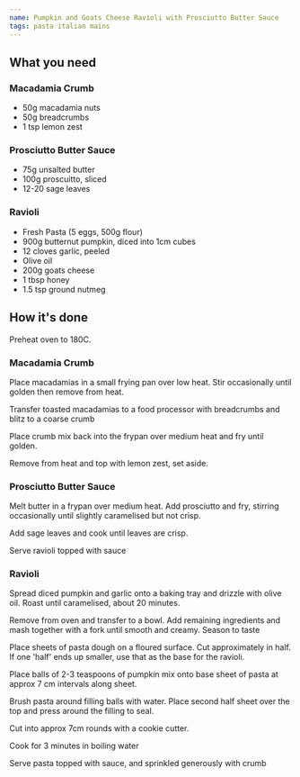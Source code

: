 ```yaml
---
name: Pumpkin and Goats Cheese Ravioli with Prosciutto Butter Sauce
tags: pasta italian mains
---
```


## What you need

### Macadamia Crumb

* 50g macadamia nuts
* 50g breadcrumbs
* 1 tsp lemon zest

### Prosciutto Butter Sauce

* 75g unsalted butter
* 100g proscuitto, sliced
* 12-20 sage leaves

### Ravioli

* Fresh Pasta (5 eggs, 500g flour)
* 900g butternut pumpkin, diced into 1cm cubes
* 12 cloves garlic, peeled
* Olive oil
* 200g goats cheese
* 1 tbsp honey
* 1.5 tsp ground nutmeg

<!-- break -->

## How it's done

Preheat oven to 180C.

### Macadamia Crumb

Place macadamias in a small frying pan over low heat. Stir occasionally until golden then remove from heat.

Transfer toasted macadamias to a food processor with breadcrumbs and blitz to a coarse crumb

Place crumb mix back into the frypan over medium heat and fry until golden.

Remove from heat and top with lemon zest, set aside.

### Prosciutto Butter Sauce

Melt butter in a frypan over medium heat. Add prosciutto and fry, stirring occasionally until slightly caramelised but not crisp.

Add sage leaves and cook until leaves are crisp.

Serve ravioli topped with sauce

### Ravioli

Spread diced pumpkin and garlic onto a baking tray and drizzle with olive oil. Roast until caramelised, about 20 minutes.

Remove from oven and transfer to a bowl. Add remaining ingredients and mash together with a fork until smooth and creamy. Season to taste

Place sheets of pasta dough on a floured surface. Cut approximately in half. If one 'half' ends up smaller, use that as the base for the ravioli.

Place balls of 2-3 teaspoons of pumpkin mix onto base sheet of pasta at approx 7 cm intervals along sheet.

Brush pasta around filling balls with water. Place second half sheet over the top and press around the filling to seal.

Cut into approx 7cm rounds with a cookie cutter.

Cook for 3 minutes in boiling water

Serve pasta topped with sauce, and sprinkled generously with crumb
